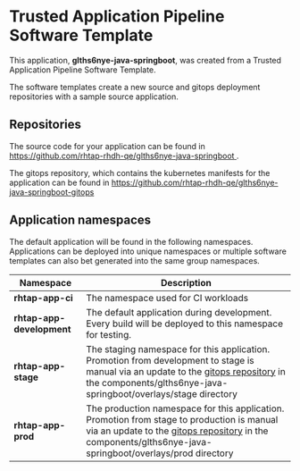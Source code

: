 # Trusted Application Pipeline Software Template

This application, **glths6nye-java-springboot**, was created from a Trusted Application Pipeline Software Template.

The software templates create a new source and gitops deployment repositories with a sample source application. 

## Repositories

The source code for your application can be found in [https://github.com/rhtap-rhdh-qe/glths6nye-java-springboot ](https://github.com/rhtap-rhdh-qe/glths6nye-java-springboot ).
 
The gitops repository, which contains the kubernetes manifests for the application can be found in 
[https://github.com/rhtap-rhdh-qe/glths6nye-java-springboot-gitops ](https://github.com/rhtap-rhdh-qe/glths6nye-java-springboot-gitops ) 

## Application namespaces 

The default application will be found in the following namespaces. Applications can be deployed into unique namespaces or multiple software templates can also bet generated into the same group namespaces.  

|  Namespace   |  Description   |  
| -------- | -------- |
| **rhtap-app-ci** | The namespace used for CI workloads |
| **rhtap-app-development** | The default application during development. Every build will be deployed to this namespace for testing. |
| **rhtap-app-stage** | The staging namespace for this application. Promotion from development to stage is manual via an update to the [gitops repository](https://github.com/rhtap-rhdh-qe/glths6nye-java-springboot-gitops ) in the components/glths6nye-java-springboot/overlays/stage directory |
| **rhtap-app-prod** | The production namespace for this application. Promotion from stage to production is manual via an update to the [gitops repository](https://github.com/rhtap-rhdh-qe/glths6nye-java-springboot-gitops ) in the components/glths6nye-java-springboot/overlays/prod directory |